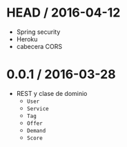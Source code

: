 HEAD / 2016-04-12
==================
  - Spring security
  - Heroku
  - cabecera CORS

0.0.1 / 2016-03-28
==================
  - REST y clase de dominio
    - `User`
    - `Service`
    - `Tag`
    - `Offer`
    - `Demand`
    - `Score`